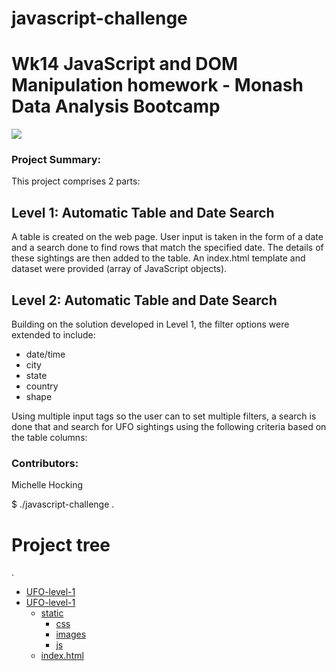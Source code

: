 # javascript-challenge
Wk14 JavaScript and DOM Manipulation homework - Monash Data Analysis Bootcamp
=============================================================================
![](https://static.thenounproject.com/png/15819-200.png)

### Project Summary:

This project comprises 2 parts:
## Level 1: Automatic Table and Date Search 
A table is created on the web page.  User input is taken in the form of a date and a search done to find rows that match the specified date.  The details of these sightings are then added to the table.  An index.html template and dataset were provided (array of JavaScript objects).  


## Level 2: Automatic Table and Date Search 
Building on the solution developed in Level 1, the filter options were extended to include:
+ date/time
+ city
+ state
+ country
+ shape

Using multiple input tags so the user can to set multiple filters, a search is done that  and search for UFO sightings using the following criteria based on the table columns:


### Contributors:
Michelle Hocking

$ ./javascript-challenge .
# Project tree

.
 * [UFO-level-1](./javascript-challenge)
 * [UFO-level-1](./UFO-level-1)
   * [static](./UFO-level-1/static)
      * [css](./UFO-level-1/static/css)
      * [images](.UFO-level-1/static/images)
      * [js](./UFO-level-1/static/js)
   * [index.html](./UFO-level-1/index.html)
